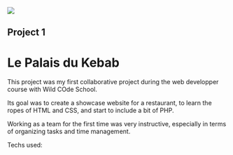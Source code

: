 ![](https://komarev.com/ghpvc/?username=LauraW-code&color=blueviolet&style=for-the-badge)


## Project 1

# Le Palais du Kebab

This project was my first collaborative project during the web developper course with Wild COde School.

Its goal was to create a showcase website for a restaurant, to learn the ropes of HTML and CSS, and start to include a bit of PHP.

Working as a team for the first time was very instructive, especially in terms of organizing tasks and time management.

Techs used: 

